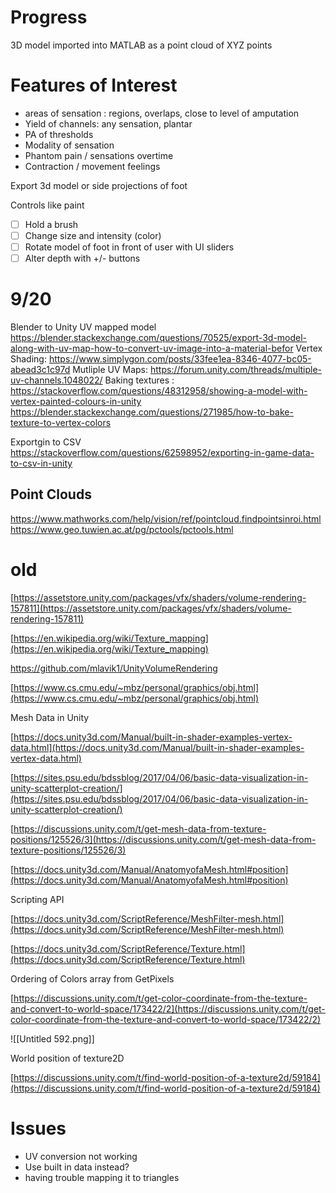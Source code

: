 

# Progress

3D model imported into MATLAB as a point cloud of XYZ points 
# Features of Interest

- areas of sensation : regions, overlaps, close to level of amputation
- Yield of channels: any sensation, plantar
- PA of thresholds
- Modality of sensation
- Phantom pain / sensations overtime
- Contraction / movement feelings

Export 3d model or side projections of foot

Controls like paint

- [ ] Hold a brush
- [ ] Change size and intensity (color)
- [ ] Rotate model of foot in front of user with UI sliders
- [ ] Alter depth with +/- buttons

# 9/20
Blender to Unity UV mapped model https://blender.stackexchange.com/questions/70525/export-3d-model-along-with-uv-map-how-to-convert-uv-image-into-a-material-befor
Vertex Shading: https://www.simplygon.com/posts/33fee1ea-8346-4077-bc05-abead3c1c97d
Mutliple UV Maps: https://forum.unity.com/threads/multiple-uv-channels.1048022/
Baking textures : https://stackoverflow.com/questions/48312958/showing-a-model-with-vertex-painted-colours-in-unity 
https://blender.stackexchange.com/questions/271985/how-to-bake-texture-to-vertex-colors 

Exportgin to CSV https://stackoverflow.com/questions/62598952/exporting-in-game-data-to-csv-in-unity

## Point Clouds
https://www.mathworks.com/help/vision/ref/pointcloud.findpointsinroi.html
https://www.geo.tuwien.ac.at/pg/pctools/pctools.html
# old

[https://assetstore.unity.com/packages/vfx/shaders/volume-rendering-157811](https://assetstore.unity.com/packages/vfx/shaders/volume-rendering-157811)

[https://en.wikipedia.org/wiki/Texture_mapping](https://en.wikipedia.org/wiki/Texture_mapping)

https://github.com/mlavik1/UnityVolumeRendering

[https://www.cs.cmu.edu/~mbz/personal/graphics/obj.html](https://www.cs.cmu.edu/~mbz/personal/graphics/obj.html)

  

  

  

Mesh Data in Unity

[https://docs.unity3d.com/Manual/built-in-shader-examples-vertex-data.html](https://docs.unity3d.com/Manual/built-in-shader-examples-vertex-data.html)

[https://sites.psu.edu/bdssblog/2017/04/06/basic-data-visualization-in-unity-scatterplot-creation/](https://sites.psu.edu/bdssblog/2017/04/06/basic-data-visualization-in-unity-scatterplot-creation/)

  

[https://discussions.unity.com/t/get-mesh-data-from-texture-positions/125526/3](https://discussions.unity.com/t/get-mesh-data-from-texture-positions/125526/3)

  

[https://docs.unity3d.com/Manual/AnatomyofaMesh.html#position](https://docs.unity3d.com/Manual/AnatomyofaMesh.html#position)

  

Scripting API

[https://docs.unity3d.com/ScriptReference/MeshFilter-mesh.html](https://docs.unity3d.com/ScriptReference/MeshFilter-mesh.html)

[https://docs.unity3d.com/ScriptReference/Texture.html](https://docs.unity3d.com/ScriptReference/Texture.html)

  

  

Ordering of Colors array from GetPixels

[https://discussions.unity.com/t/get-color-coordinate-from-the-texture-and-convert-to-world-space/173422/2](https://discussions.unity.com/t/get-color-coordinate-from-the-texture-and-convert-to-world-space/173422/2)

  

![[Untitled 592.png]]

  

World position of texture2D

[https://discussions.unity.com/t/find-world-position-of-a-texture2d/59184](https://discussions.unity.com/t/find-world-position-of-a-texture2d/59184)

  

  

# Issues

- UV conversion not working
- Use built in data instead?
- having trouble mapping it to triangles


